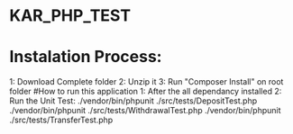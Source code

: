 # KAR_PHP_TEST
# Instalation Process:
1: Download Complete folder
2: Unzip it
3: Run "Composer Install" on root folder
#How to run this application
1: After the all dependancy installed
2: Run the Unit Test:
./vendor/bin/phpunit ./src/tests/DepositTest.php
./vendor/bin/phpunit ./src/tests/WithdrawalTest.php
./vendor/bin/phpunit ./src/tests/TransferTest.php
